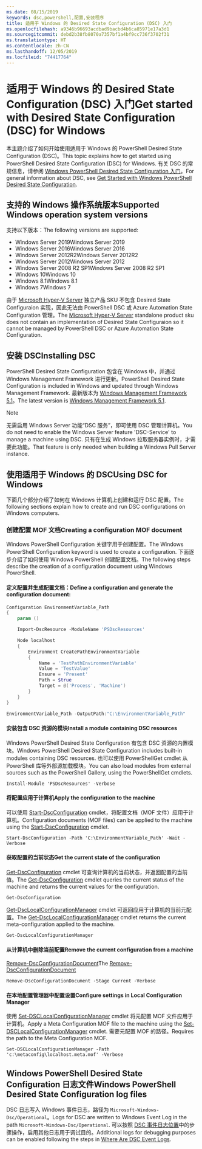 ```yaml
---
ms.date: 08/15/2019
keywords: dsc,powershell,配置,安装程序
title: 适用于 Windows 的 Desired State Configuration (DSC) 入门
ms.openlocfilehash: a9346b96693acdbad9bacbd4b6ca85971e17a3d1
ms.sourcegitcommit: debd2b38fb8070a7357bf1a4bf9cc736f3702f31
ms.translationtype: HT
ms.contentlocale: zh-CN
ms.lasthandoff: 12/05/2019
ms.locfileid: "74417764"
---
```

# <a name="get-started-with-desired-state-configuration-dsc-for-windows"></a><span data-ttu-id="8f778-103">适用于 Windows 的 Desired State Configuration (DSC) 入门</span><span class="sxs-lookup"><span data-stu-id="8f778-103">Get started with Desired State Configuration (DSC) for Windows</span></span>

<span data-ttu-id="8f778-104">本主题介绍了如何开始使用适用于 Windows 的 PowerShell Desired State Configuration (DSC)。</span><span class="sxs-lookup"><span data-stu-id="8f778-104">This topic explains how to get started using PowerShell Desired State Configuration (DSC) for Windows.</span></span>
<span data-ttu-id="8f778-105">有关 DSC 的常规信息，请参阅 [Windows PowerShell Desired State Configuration 入门](../overview/overview.md)。</span><span class="sxs-lookup"><span data-stu-id="8f778-105">For general information about DSC, see [Get Started with Windows PowerShell Desired State Configuration](../overview/overview.md).</span></span>

## <a name="supported-windows-operation-system-versions"></a><span data-ttu-id="8f778-106">支持的 Windows 操作系统版本</span><span class="sxs-lookup"><span data-stu-id="8f778-106">Supported Windows operation system versions</span></span>

<span data-ttu-id="8f778-107">支持以下版本：</span><span class="sxs-lookup"><span data-stu-id="8f778-107">The following versions are supported:</span></span>

- <span data-ttu-id="8f778-108">Windows Server 2019</span><span class="sxs-lookup"><span data-stu-id="8f778-108">Windows Server 2019</span></span>
- <span data-ttu-id="8f778-109">Windows Server 2016</span><span class="sxs-lookup"><span data-stu-id="8f778-109">Windows Server 2016</span></span>
- <span data-ttu-id="8f778-110">Windows Server 2012R2</span><span class="sxs-lookup"><span data-stu-id="8f778-110">Windows Server 2012R2</span></span>
- <span data-ttu-id="8f778-111">Windows Server 2012</span><span class="sxs-lookup"><span data-stu-id="8f778-111">Windows Server 2012</span></span>
- <span data-ttu-id="8f778-112">Windows Server 2008 R2 SP1</span><span class="sxs-lookup"><span data-stu-id="8f778-112">Windows Server 2008 R2 SP1</span></span>
- <span data-ttu-id="8f778-113">Windows 10</span><span class="sxs-lookup"><span data-stu-id="8f778-113">Windows 10</span></span>
- <span data-ttu-id="8f778-114">Windows 8.1</span><span class="sxs-lookup"><span data-stu-id="8f778-114">Windows 8.1</span></span>
- <span data-ttu-id="8f778-115">Windows 7</span><span class="sxs-lookup"><span data-stu-id="8f778-115">Windows 7</span></span>

<span data-ttu-id="8f778-116">由于 [Microsoft Hyper-V Server](/windows-server/virtualization/hyper-v/hyper-v-server-2016) 独立产品 SKU 不包含 Desired State Configuraion 实现，因此无法由 PowerShell DSC 或 Azure Automation State Configuration 管理。</span><span class="sxs-lookup"><span data-stu-id="8f778-116">The [Microsoft Hyper-V Server](/windows-server/virtualization/hyper-v/hyper-v-server-2016) standalone product sku does not contain an implementation of Desired State Configuraion so it cannot be managed by PowerShell DSC or Azure Automation State Configuration.</span></span>

## <a name="installing-dsc"></a><span data-ttu-id="8f778-117">安装 DSC</span><span class="sxs-lookup"><span data-stu-id="8f778-117">Installing DSC</span></span>

<span data-ttu-id="8f778-118">PowerShell Desired State Configuration 包含在 Windows 中，并通过 Windows Management Framework 进行更新。</span><span class="sxs-lookup"><span data-stu-id="8f778-118">PowerShell Desired State Configuration is included in Windows and updated through Windows Management Framework.</span></span>
<span data-ttu-id="8f778-119">最新版本为 [Windows Management Framework 5.1](https://www.microsoft.com/en-us/download/details.aspx?id=54616)。</span><span class="sxs-lookup"><span data-stu-id="8f778-119">The latest version is [Windows Management Framework 5.1](https://www.microsoft.com/en-us/download/details.aspx?id=54616).</span></span>

> [!NOTE]
> <span data-ttu-id="8f778-120">无需启用 Windows Server 功能“DSC 服务”，即可使用 DSC 管理计算机。</span><span class="sxs-lookup"><span data-stu-id="8f778-120">You do not need to enable the Windows Server feature 'DSC-Service' to manage a machine using DSC.</span></span>
> <span data-ttu-id="8f778-121">只有在生成 Windows 拉取服务器实例时，才需要此功能。</span><span class="sxs-lookup"><span data-stu-id="8f778-121">That feature is only needed when building a Windows Pull Server instance.</span></span>

## <a name="using-dsc-for-windows"></a><span data-ttu-id="8f778-122">使用适用于 Windows 的 DSC</span><span class="sxs-lookup"><span data-stu-id="8f778-122">Using DSC for Windows</span></span>

<span data-ttu-id="8f778-123">下面几个部分介绍了如何在 Windows 计算机上创建和运行 DSC 配置。</span><span class="sxs-lookup"><span data-stu-id="8f778-123">The following sections explain how to create and run DSC configurations on Windows computers.</span></span>

### <a name="creating-a-configuration-mof-document"></a><span data-ttu-id="8f778-124">创建配置 MOF 文档</span><span class="sxs-lookup"><span data-stu-id="8f778-124">Creating a configuration MOF document</span></span>

<span data-ttu-id="8f778-125">Windows PowerShell Configuration 关键字用于创建配置。</span><span class="sxs-lookup"><span data-stu-id="8f778-125">The Windows PowerShell Configuration keyword is used to create a configuration.</span></span>
<span data-ttu-id="8f778-126">下面逐步介绍了如何使用 Windows PowerShell 创建配置文档。</span><span class="sxs-lookup"><span data-stu-id="8f778-126">The following steps describe the creation of a configuration document using Windows PowerShell.</span></span>

#### <a name="define-a-configuration-and-generate-the-configuration-document"></a><span data-ttu-id="8f778-127">定义配置并生成配置文档：</span><span class="sxs-lookup"><span data-stu-id="8f778-127">Define a configuration and generate the configuration document:</span></span>

```powershell
Configuration EnvironmentVariable_Path
{
    param ()

    Import-DscResource -ModuleName 'PSDscResources'

    Node localhost
    {
        Environment CreatePathEnvironmentVariable
        {
            Name = 'TestPathEnvironmentVariable'
            Value = 'TestValue'
            Ensure = 'Present'
            Path = $true
            Target = @('Process', 'Machine')
        }
    }
}

EnvironmentVariable_Path -OutputPath:"C:\EnvironmentVariable_Path"
```
#### <a name="install-a-module-containing-dsc-resources"></a><span data-ttu-id="8f778-128">安装包含 DSC 资源的模块</span><span class="sxs-lookup"><span data-stu-id="8f778-128">Install a module containing DSC resources</span></span>

<span data-ttu-id="8f778-129">Windows PowerShell Desired State Configuration 有包含 DSC 资源的内置模块。</span><span class="sxs-lookup"><span data-stu-id="8f778-129">Windows PowerShell Desired State Configuration includes built-in modules containing DSC resources.</span></span>
<span data-ttu-id="8f778-130">也可以使用 PowerShellGet cmdlet 从 PowerShell 库等外部源加载模块。</span><span class="sxs-lookup"><span data-stu-id="8f778-130">You can also load modules from external sources such as the PowerShell Gallery, using the PowerShellGet cmdlets.</span></span>

`Install-Module 'PSDscResources' -Verbose`

#### <a name="apply-the-configuration-to-the-machine"></a><span data-ttu-id="8f778-131">将配置应用于计算机</span><span class="sxs-lookup"><span data-stu-id="8f778-131">Apply the configuration to the machine</span></span>

<span data-ttu-id="8f778-132">可以使用 [Start-DscConfiguration](/powershell/module/psdesiredstateconfiguration/start-dscconfiguration) cmdlet，将配置文档（MOF 文件）应用于计算机。</span><span class="sxs-lookup"><span data-stu-id="8f778-132">Configuration documents (MOF files) can be applied to the machine using the [Start-DscConfiguration](/powershell/module/psdesiredstateconfiguration/start-dscconfiguration) cmdlet.</span></span>

`Start-DscConfiguration -Path 'C:\EnvironmentVariable_Path' -Wait -Verbose`

#### <a name="get-the-current-state-of-the-configuration"></a><span data-ttu-id="8f778-133">获取配置的当前状态</span><span class="sxs-lookup"><span data-stu-id="8f778-133">Get the current state of the configuration</span></span>

<span data-ttu-id="8f778-134">[Get-DscConfiguration](/powershell/module/psdesiredstateconfiguration/get-dscconfiguration) cmdlet 可查询计算机的当前状态，并返回配置的当前值。</span><span class="sxs-lookup"><span data-stu-id="8f778-134">The [Get-DscConfiguration](/powershell/module/psdesiredstateconfiguration/get-dscconfiguration) cmdlet queries the current status of the machine and returns the current values for the configuration.</span></span>

`Get-DscConfiguration`

<span data-ttu-id="8f778-135">[Get-DscLocalConfigurationManager](/powershell/module/psdesiredstateconfiguration/get-dscLocalConfigurationManager) cmdlet 可返回应用于计算机的当前元配置。</span><span class="sxs-lookup"><span data-stu-id="8f778-135">The [Get-DscLocalConfigurationManager](/powershell/module/psdesiredstateconfiguration/get-dscLocalConfigurationManager) cmdlet returns the current meta-configuration applied to the machine.</span></span>

`Get-DscLocalConfigurationManager`

#### <a name="remove-the-current-configuration-from-a-machine"></a><span data-ttu-id="8f778-136">从计算机中删除当前配置</span><span class="sxs-lookup"><span data-stu-id="8f778-136">Remove the current configuration from a machine</span></span>

<span data-ttu-id="8f778-137">[Remove-DscConfigurationDocument](/powershell/module/psdesiredstateconfiguration/remove-dscconfigurationdocument)</span><span class="sxs-lookup"><span data-stu-id="8f778-137">The [Remove-DscConfigurationDocument](/powershell/module/psdesiredstateconfiguration/remove-dscconfigurationdocument)</span></span>

`Remove-DscConfigurationDocument -Stage Current -Verbose`

#### <a name="configure-settings-in-local-configuration-manager"></a><span data-ttu-id="8f778-138">在本地配置管理器中配置设置</span><span class="sxs-lookup"><span data-stu-id="8f778-138">Configure settings in Local Configuration Manager</span></span>

<span data-ttu-id="8f778-139">使用 [Set-DSCLocalConfigurationManager](/powershell/module/PSDesiredStateConfiguration/Set-DscLocalConfigurationManager) cmdlet 将元配置 MOF 文件应用于计算机。</span><span class="sxs-lookup"><span data-stu-id="8f778-139">Apply a Meta Configuration MOF file to the machine using the [Set-DSCLocalConfigurationManager](/powershell/module/PSDesiredStateConfiguration/Set-DscLocalConfigurationManager) cmdlet.</span></span>
<span data-ttu-id="8f778-140">需要元配置 MOF 的路径。</span><span class="sxs-lookup"><span data-stu-id="8f778-140">Requires the path to the Meta Configuration MOF.</span></span>

`Set-DSCLocalConfigurationManager -Path 'c:\metaconfig\localhost.meta.mof' -Verbose`

## <a name="windows-powershell-desired-state-configuration-log-files"></a><span data-ttu-id="8f778-141">Windows PowerShell Desired State Configuration 日志文件</span><span class="sxs-lookup"><span data-stu-id="8f778-141">Windows PowerShell Desired State Configuration log files</span></span>

<span data-ttu-id="8f778-142">DSC 日志写入 Windows 事件日志，路径为 `Microsoft-Windows-Dsc/Operational`。</span><span class="sxs-lookup"><span data-stu-id="8f778-142">Logs for DSC are written to Windows Event Log in the path `Microsoft-Windows-Dsc/Operational`.</span></span>
<span data-ttu-id="8f778-143">可以按照 [DSC 事件日志位置](/powershell/scripting/dsc/troubleshooting/troubleshooting#where-are-dsc-event-logs)中的步骤操作，启用其他日志用于调试目的。</span><span class="sxs-lookup"><span data-stu-id="8f778-143">Additional logs for debugging purposes can be enabled following the steps in [Where Are DSC Event Logs](/powershell/scripting/dsc/troubleshooting/troubleshooting#where-are-dsc-event-logs).</span></span>
